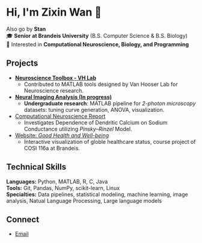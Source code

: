 # Hi, I'm Zixin Wan 👋 
Also go by **Stan**   
🎓 **Senior at Brandeis University** (B.S. Computer Science & B.S. Biology)  
🧬 Interested in **Computational Neuroscience, Biology, and Programming**  

## Projects
* [**Neuroscience Toolbox - VH Lab**](https://github.com/VH-Lab/vhlab-toolbox-matlab)
   - Contributed to MATLAB tools designed by Van Hooser Lab for Neuroscience research.
* [**Neural Imaging Analysis (In progress)**](https://github.com/stanzixinwan/vhlab-tpdirection-matlab)
   - **Undergraduate research**: MATLAB pipeline for *2-photon microscopy* datasets: tuning curve generation, ANOVA, visualization.
* [Computational Neuroscience Report](https://github.com/stanzixinwan/comp-neuro-final-project)
   - Investigates Dependence of Dendritic Calcium on Sodium Conductance utilizing *Pinsky–Rinzel* Model.
* [Website: *Good Health and Well-being*](https://github.com/stanzixinwan/good_health_and_well-being)
   - Interactive visualization of globle healthcare status, course project of COSI 116a at Brandeis.
## Technical Skills
**Languages:** Python, MATLAB, R, C, Java  
**Tools:** Git, Pandas, NumPy, scikit-learn, Linux  
**Specialties:** Data pipelines, statistical modeling, machine learning, image analysis, Natual Language Processing, Large language models

## Connect
- [Email](mailto:zixinwan@brandeis.edu)

<!--
**stanzixinwan/stanzixinwan** is a ✨ _special_ ✨ repository because its `README.md` (this file) appears on your GitHub profile.

Here are some ideas to get you started:

- 🔭 I’m currently working on ...
- 🌱 I’m currently learning ...
- 👯 I’m looking to collaborate on ...
- 🤔 I’m looking for help with ...
- 💬 Ask me about ...
- 📫 How to reach me: ...
- 😄 Pronouns: ...
- ⚡ Fun fact: ...
-->
